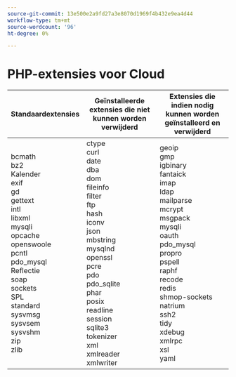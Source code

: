 ```yaml
---
source-git-commit: 13e500e2a9fd27a3e8070d1969f4b432e9ea4d44
workflow-type: tm+mt
source-wordcount: '96'
ht-degree: 0%

---
```

# PHP-extensies voor Cloud

<table style="table-layout:auto">
    <thead>
      <tr>
        <th>
            Standaardextensies
        </th>
        <th>
            Geïnstalleerde extensies die niet kunnen worden verwijderd
        </th>
        <th>
            Extensies die indien nodig kunnen worden geïnstalleerd en verwijderd
        </th>
      </tr>
    </thead>
    <tbody>
        <tr>
            <td>
                bcmath <br>
                bz2<br>
                Kalender <br>
                exif<br>
                gd<br>
                gettext <br>
                intl <br>
                libxml <br>
                mysqli <br>
                opcache <br>
                openswoole <br>
                pcntl <br>
                pdo_mysql <br>
                Reflectie <br>
                soap <br>
                sockets <br>
                SPL <br>
                standard<br>
                sysvmsg <br>
                sysvsem <br>
                sysvshm <br>
                zip<br>
                zlib <br>
            </td>
            <td>
                ctype<br>
                curl <br>
                date <br>
                dba <br>
                dom <br>
                fileinfo <br>
                filter <br>
                ftp <br>
                hash <br>
                iconv <br>
                json<br>
                mbstring <br>
                mysqlnd <br>
                openssl <br>
                pcre <br>
                pdo<br>
                pdo_sqlite<br>
                phar <br>
                posix <br>
                readline <br>
                session<br>
                sqlite3 <br>
                tokenizer <br>
                xml<br>
                xmlreader <br>
                xmlwriter <br>
            </td>
            <td>
                geoip <br>
                gmp <br>
                igbinary <br>
                fantaick <br>
                imap <br>
                ldap <br>
                mailparse <br>
                mcrypt <br>
                msgpack <br>
                mysqli <br>
                oauth <br>
                pdo_mysql <br>
                propro <br>
                pspell <br>
                raphf<br>
                recode <br>
                redis <br>
                shmop-sockets <br>
                natrium <br>
                ssh2<br>
                tidy <br>
                xdebug <br>
                xmlrpc <br>
                xsl<br>
                yaml <br>
            </td>
        </tr>
    </tbody>
</table>
